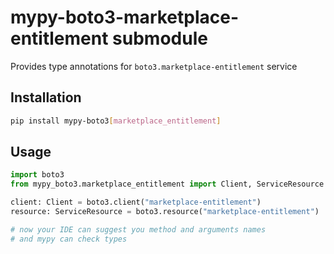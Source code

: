 # mypy-boto3-marketplace-entitlement submodule

Provides type annotations for `boto3.marketplace-entitlement` service

## Installation

```bash
pip install mypy-boto3[marketplace_entitlement]
```

## Usage

```python
import boto3
from mypy_boto3.marketplace_entitlement import Client, ServiceResource

client: Client = boto3.client("marketplace-entitlement")
resource: ServiceResource = boto3.resource("marketplace-entitlement")

# now your IDE can suggest you method and arguments names
# and mypy can check types
```

